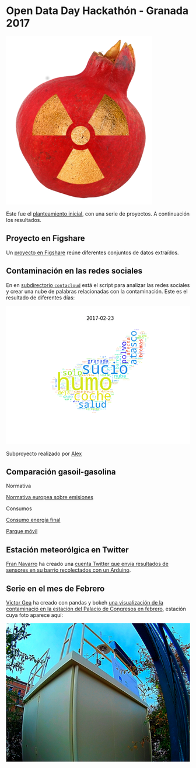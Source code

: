 # Open Data Day Hackathón - Granada 2017

![Granada Radioactiva](recursos/granada-radioactiva_reducido.png)

Este fue el [planteamiento inicial](planteamiento.md), con una serie
de proyectos. A continuación los resultados.

## Proyecto en Figshare

Un
[proyecto en Figshare](https://figshare.com/account/home#/projects/19567) reúne
diferentes conjuntos de datos extraídos. 

## Contaminación en las redes sociales

En en [subdirectorio `contacloud`](contacloud/) está el script para
analizar las redes sociales y crear una nube de palabras relacionadas
con la contaminación. Este es el resultado de diferentes días:

![Granada contaminada](contacloud/contaminacloud_all.gif)

Subproyecto realizado por [Alex](https://github.com/PhoenixAlx)  
  
## Comparación gasoil-gasolina  
  
Normativa  
  
[Normativa europea sobre emisiones](https://es.wikipedia.org/wiki/Normativa_europea_sobre_emisiones)  

Consumos  
  
[Consumo energía final](https://fusiontables.google.com/embedviz?containerId=googft-gviz-canvas&q=select+col0%2C+col8%2C+col6+from+1aAd0hqZ_G0o7Wy15Jot-Errlo7O4WnJLu36Wpx2E+order+by+col0+asc&viz=GVIZ&t=AREA&rmax=250&uiversion=2&gco_forceIFrame=true&gco_hasLabelsColumn=true&width=500&height=300)  
  
[Parque móvil](https://fusiontables.google.com/embedviz?containerId=googft-gviz-canvas&q=select+col0%2C+col1%2C+col2+from+1_cxeeLyOKDwIAEToLtRzlguqn6Suf9O8DoCrogo8+order+by+col0+asc&viz=GVIZ&t=AREA&rmax=250&uiversion=2&gco_forceIFrame=true&gco_hasLabelsColumn=true&width=500&height=300)

## Estación meteorólgica en Twitter

[Fran Navarro](http://github.com/fnavales) ha creado una [cuenta
Twitter que envía resultados de sensores en su barrio recolectados con
un Arduino](https://twitter.com/tempChanaGR).

## Serie en el mes de Febrero

[Víctor Gea](http://github.com/VictorGeaGarcia) ha creado con pandas y
bokeh
[una visualización de la contaminació en la estación del Palacio de Congresos en febrero](Contaminacion_Congresos_febrero.html),
estación cuya foto aparece aquí:

![Estación de calidad del aire](recursos/estacion.jpg)





